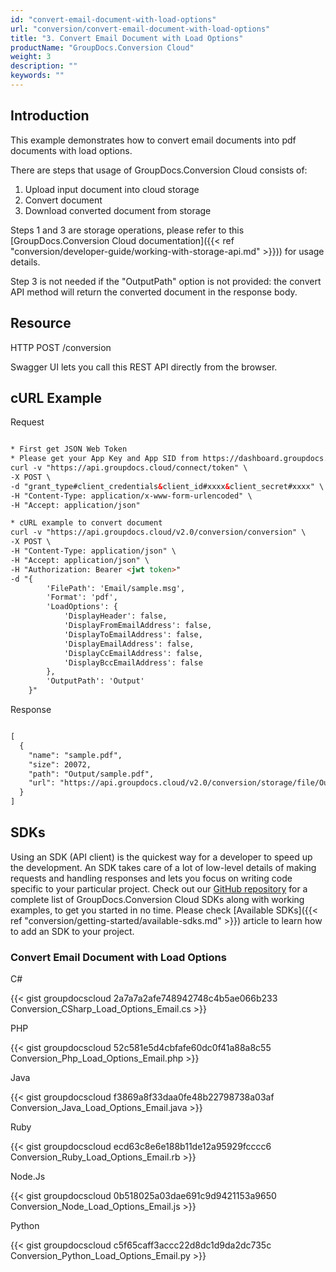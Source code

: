 ```yaml
---
id: "convert-email-document-with-load-options"
url: "conversion/convert-email-document-with-load-options"
title: "3. Convert Email Document with Load Options"
productName: "GroupDocs.Conversion Cloud"
weight: 3
description: ""
keywords: ""
---
```


## Introduction ##

This example demonstrates how to convert email documents into pdf documents with load options.

There are steps that usage of GroupDocs.Conversion Cloud consists of:

   1. Upload input document into cloud storage
   2. Convert document
   3. Download converted document from storage

Steps 1 and 3 are storage operations, please refer to this [GroupDocs.Conversion Cloud documentation]({{< ref "conversion/developer-guide/working-with-storage-api.md" >}})) for usage details.

Step 3 is not needed if the "OutputPath" option is not provided: the convert API method will return the converted document in the response body.

## Resource ##

HTTP POST /conversion

Swagger UI lets you call this REST API directly from the browser. 

## cURL Example ##

 Request

```html

* First get JSON Web Token
* Please get your App Key and App SID from https://dashboard.groupdocs.cloud/#/apps. Kindly place App Key in "client_secret" and App SID in "client_id" argument.
curl -v "https://api.groupdocs.cloud/connect/token" \
-X POST \
-d "grant_type#client_credentials&client_id#xxxx&client_secret#xxxx" \
-H "Content-Type: application/x-www-form-urlencoded" \
-H "Accept: application/json"

* cURL example to convert document
curl -v "https://api.groupdocs.cloud/v2.0/conversion/conversion" \
-X POST \
-H "Content-Type: application/json" \
-H "Accept: application/json" \
-H "Authorization: Bearer <jwt token>"
-d "{
        'FilePath': 'Email/sample.msg',
        'Format': 'pdf',
        'LoadOptions': {
            'DisplayHeader': false,
            'DisplayFromEmailAddress': false,
            'DisplayToEmailAddress': false,
            'DisplayEmailAddress': false,
            'DisplayCcEmailAddress': false,
            'DisplayBccEmailAddress': false
        },
        'OutputPath': 'Output'
    }"

```

 Response

```html

[
  {
    "name": "sample.pdf",
    "size": 20072,
    "path": "Output/sample.pdf",
    "url": "https://api.groupdocs.cloud/v2.0/conversion/storage/file/Output/sample.pdf"
  }
]

```

## SDKs ##

Using an SDK (API client) is the quickest way for a developer to speed up the development. An SDK takes care of a lot of low-level details of making requests and handling responses and lets you focus on writing code specific to your particular project. Check out our [GitHub repository](https://github.com/groupdocs-conversion-cloud) for a complete list of GroupDocs.Conversion Cloud SDKs along with working examples, to get you started in no time. Please check [Available SDKs]({{< ref "conversion/getting-started/available-sdks.md" >}}) article to learn how to add an SDK to your project.

### Convert Email Document with Load Options ###

 C#

{{< gist groupdocscloud 2a7a7a2afe748942748c4b5ae066b233 Conversion_CSharp_Load_Options_Email.cs >}}

 PHP

{{< gist groupdocscloud 52c581e5d4cbfafe60dc0f41a88a8c55 Conversion_Php_Load_Options_Email.php >}}

 Java

{{< gist groupdocscloud f3869a8f33daa0fe48b22798738a03af Conversion_Java_Load_Options_Email.java >}}

 Ruby

{{< gist groupdocscloud ecd63c8e6e188b11de12a95929fcccc6 Conversion_Ruby_Load_Options_Email.rb >}}

 Node.Js

{{< gist groupdocscloud 0b518025a03dae691c9d9421153a9650 Conversion_Node_Load_Options_Email.js >}}

 Python

{{< gist groupdocscloud c5f65caff3accc22d8dc1d9da2dc735c Conversion_Python_Load_Options_Email.py >}}
